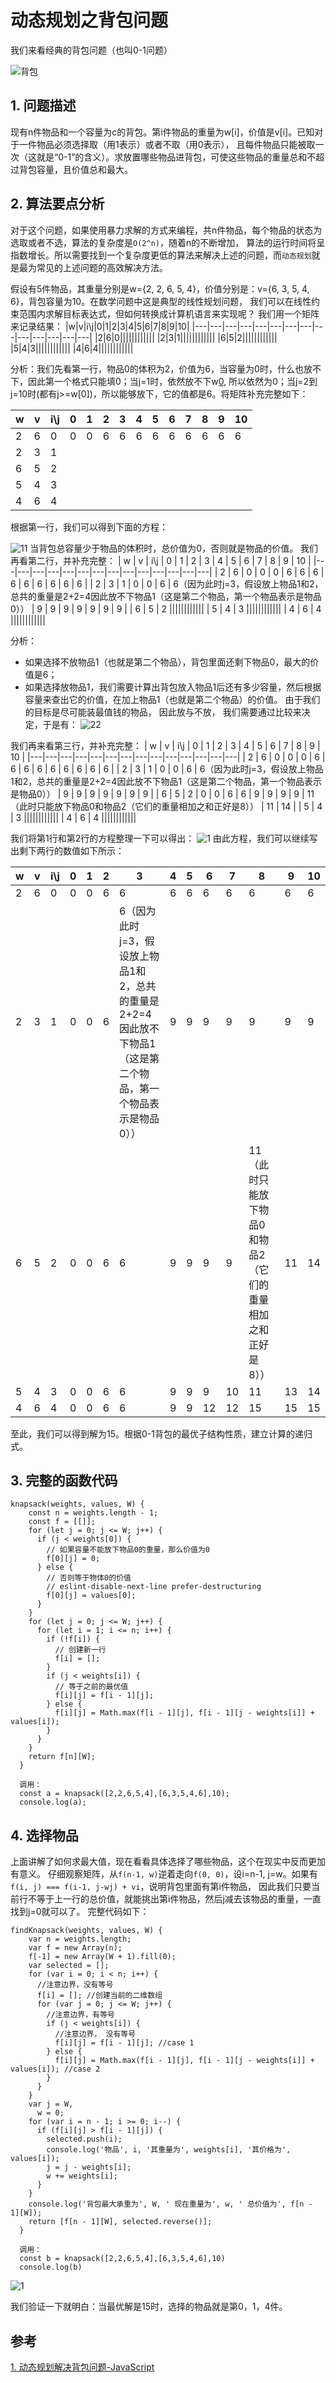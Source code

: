 # 动态规划之背包问题

我们来看经典的背包问题（也叫0-1问题）

![背包](https://user-images.githubusercontent.com/82437559/117530981-bd7e4100-b012-11eb-85d6-25b4c7093265.png)


## 1. 问题描述 

现有n件物品和一个容量为c的背包。第i件物品的重量为w[i]，价值是v[i]。已知对于一件物品必须选择取（用1表示）或者不取（用0表示），
且每件物品只能被取一次（这就是“0-1”的含义）。求放置哪些物品进背包，可使这些物品的重量总和不超过背包容量，且价值总和最大。

## 2. 算法要点分析

对于这个问题，如果使用暴力求解的方式来编程，共n件物品，每个物品的状态为选取或者不选，算法的复杂度是`O(2^n)`，随着n的不断增加，
算法的运行时间将呈指数增长。所以需要找到一个复杂度更低的算法来解决上述的问题，而`动态规划`就是最为常见的上述问题的高效解决方法。

假设有5件物品，其重量分别是w={2, 2, 6, 5, 4}，价值分别是：v={6, 3, 5, 4, 6}，背包容量为10。在数学问题中这是典型的线性规划问题，
我们可以在线性约束范围内求解目标表达式，但如何转换成计算机语言来实现呢？
我们用一个矩阵来记录结果：
|w|v|i\j|0|1|2|3|4|5|6|7|8|9|10|
|---|---|---|---|---|---|---|---|---|---|---|---|---|---|
|2|6|0||||||||||||
|2|3|1||||||||||||
|6|5|2||||||||||||
|5|4|3||||||||||||
|4|6|4||||||||||||

分析：我们先看第一行，物品0的体积为2，价值为6，当容量为0时，什么也放不下，因此第一个格式只能填0；当j=1时，依然放不下w[0](w[0]=2),
所以依然为0；当j=2到j=10时(都有j>=w[0])，所以能够放下，它的值都是6。将矩阵补充完整如下：

|w|v|i\j|0|1|2|3|4|5|6|7|8|9|10|
|---|---|---|---|---|---|---|---|---|---|---|---|---|---|
|2|6|0|0|0|6|6|6|6|6|6|6|6|6|
|2|3|1||||||||||||
|6|5|2||||||||||||
|5|4|3||||||||||||
|4|6|4||||||||||||

根据第一行，我们可以得到下面的方程：

![11](https://user-images.githubusercontent.com/82437559/117532654-1e117c00-b01b-11eb-8a04-f95b72844bc2.png)
当背包总容量少于物品的体积时，总价值为0，否则就是物品的价值。
我们再看第二行，并补充完整：
| w | v | i\j | 0 | 1 | 2 | 3 | 4 | 5 | 6 | 7 | 8 | 9 | 10 |
|---|---|---|---|---|---|---|---|---|---|---|---|---|---|
| 2 | 6 | 0 | 0 | 0 | 6 | 6 | 6 | 6 | 6 | 6 | 6 | 6 | 6 |
| 2 | 3 | 1 | 0 | 0 | 6 | 6（因为此时j=3，假设放上物品1和2，总共的重量是2+2=4因此放不下物品1（这是第二个物品，第一个物品表示是物品0）） | 9 | 9 | 9 | 9 | 9 | 9 | 9 |
| 6 | 5 | 2 ||||||||||||
| 5 | 4 | 3 ||||||||||||
| 4 | 6 | 4 ||||||||||||

分析：
- 如果选择不放物品1（也就是第二个物品），背包里面还剩下物品0，最大的价值是6；
- 如果选择放物品1，我们需要计算出背包放入物品1后还有多少容量，然后根据容量来查出它的价值，在加上物品1（也就是第二个物品）的价值。
由于我们的目标是尽可能装最值钱的物品， 因此放与不放， 我们需要通过比较来决定，于是有：
![22](https://user-images.githubusercontent.com/82437559/117532959-96c50800-b01c-11eb-9161-3ea88cbbb01a.png)

我们再来看第三行，并补充完整：
| w | v | i\j | 0 | 1 | 2 | 3 | 4 | 5 | 6 | 7 | 8 | 9 | 10 |
|---|---|---|---|---|---|---|---|---|---|---|---|---|---|
| 2 | 6 | 0 | 0 | 0 | 6 | 6 | 6 | 6 | 6 | 6 | 6 | 6 | 6 |
| 2 | 3 | 1 | 0 | 0 | 6 | 6（因为此时j=3，假设放上物品1和2，总共的重量是2+2=4因此放不下物品1（这是第二个物品，第一个物品表示是物品0）） | 9 | 9 | 9 | 9 | 9 | 9 | 9 |
| 6 | 5 | 2 | 0 | 0 | 6 | 6 | 9 | 9 | 9 | 9 | 11（此时只能放下物品0和物品2（它们的重量相加之和正好是8）） | 11 | 14 |
| 5 | 4 | 3 ||||||||||||
| 4 | 6 | 4 ||||||||||||

我们将第1行和第2行的方程整理一下可以得出：
![1](https://user-images.githubusercontent.com/82437559/117533090-5dd96300-b01d-11eb-8710-3cd8e3d78f4a.png)
由此方程，我们可以继续写出剩下两行的数值如下所示：

| w | v | i\j | 0 | 1 | 2 | 3 | 4 | 5 | 6 | 7 | 8 | 9 | 10 |
|---|---|---|---|---|---|---|---|---|---|---|---|---|---|
| 2 | 6 | 0 | 0 | 0 | 6 | 6 | 6 | 6 | 6 | 6 | 6 | 6 | 6 |
| 2 | 3 | 1 | 0 | 0 | 6 | 6（因为此时j=3，假设放上物品1和2，总共的重量是2+2=4因此放不下物品1（这是第二个物品，第一个物品表示是物品0）） | 9 | 9 | 9 | 9 | 9 | 9 | 9 |
| 6 | 5 | 2 | 0 | 0 | 6 | 6 | 9 | 9 | 9 | 9 | 11（此时只能放下物品0和物品2（它们的重量相加之和正好是8）） | 11 | 14 |
| 5 | 4 | 3 | 0 | 0 | 6 | 6 | 9 | 9 | 9 | 10 | 11 | 13 | 14 |
| 4 | 6 | 4 | 0 | 0 | 6 | 6 | 9 | 9 | 12 | 12 | 15 | 15 | 15 |

至此，我们可以得到解为15。根据0-1背包的最优子结构性质，建立计算的递归式。

## 3. 完整的函数代码

```
knapsack(weights, values, W) {
    const n = weights.length - 1;
    const f = [[]];
    for (let j = 0; j <= W; j++) {
      if (j < weights[0]) {
        // 如果容量不能放下物品0的重量，那么价值为0
        f[0][j] = 0;
      } else {
        // 否则等于物体0的价值
        // eslint-disable-next-line prefer-destructuring
        f[0][j] = values[0];
      }
    }
    for (let j = 0; j <= W; j++) {
      for (let i = 1; i <= n; i++) {
        if (!f[i]) {
          // 创建新一行
          f[i] = [];
        }
        if (j < weights[i]) {
          // 等于之前的最优值
          f[i][j] = f[i - 1][j];
        } else {
          f[i][j] = Math.max(f[i - 1][j], f[i - 1][j - weights[i]] + values[i]);
        }
      }
    }
    return f[n][W];
  }
  
  调用：
  const a = knapsack([2,2,6,5,4],[6,3,5,4,6],10);
  console.log(a);
```

## 4. 选择物品

上面讲解了如何求最大值，现在看看具体选择了哪些物品，这个在现实中反而更加有意义。
仔细观察矩阵，从`f(n-1, w)`逆着走向`f(0, 0)`，设i=n-1, j=w。如果有`f(i, j) === f(i-1, j-wj) + vi`，说明背包里面有第i件物品，
因此我们只要当前行不等于上一行的总价值，就能挑出第i件物品，然后j减去该物品的重量，一直找到j=0就可以了。
完整代码如下：
```
findKnapsack(weights, values, W) {
    var n = weights.length;
    var f = new Array(n);
    f[-1] = new Array(W + 1).fill(0);
    var selected = [];
    for (var i = 0; i < n; i++) {
      //注意边界，没有等号
      f[i] = []; //创建当前的二维数组
      for (var j = 0; j <= W; j++) {
        //注意边界，有等号
        if (j < weights[i]) {
          //注意边界， 没有等号
          f[i][j] = f[i - 1][j]; //case 1
        } else {
          f[i][j] = Math.max(f[i - 1][j], f[i - 1][j - weights[i]] + values[i]); //case 2
        }
      }
    }
    var j = W,
      w = 0;
    for (var i = n - 1; i >= 0; i--) {
      if (f[i][j] > f[i - 1][j]) {
        selected.push(i);
        console.log('物品', i, '其重量为', weights[i], '其价格为', values[i]);
        j = j - weights[i];
        w += weights[i];
      }
    }
    console.log('背包最大承重为', W, ' 现在重量为', w, ' 总价值为', f[n - 1][W]);
    return [f[n - 1][W], selected.reverse()];
  }

  调用：
  const b = knapsack([2,2,6,5,4],[6,3,5,4,6],10)
  console.log(b)
```
![1](https://user-images.githubusercontent.com/82437559/117534930-11465580-b026-11eb-99e1-38e52059acd0.png)

我们验证一下就明白：当最优解是15时，选择的物品就是第0，1，4件。

## 参考

[1. 动态规划解决背包问题-JavaScript](https://segmentfault.com/a/1190000012829866)




